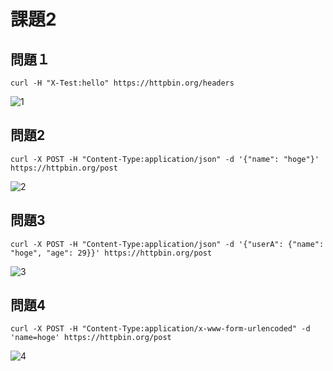 # 課題2

## 問題１

```
curl -H "X-Test:hello" https://httpbin.org/headers
```

![1](https://user-images.githubusercontent.com/49358142/119220479-bb91a300-bb25-11eb-94ed-f68e5647a503.png)

## 問題2

```
curl -X POST -H "Content-Type:application/json" -d '{"name": "hoge"}' https://httpbin.org/post
```

![2](https://user-images.githubusercontent.com/49358142/119220488-c2b8b100-bb25-11eb-8ad4-734d6c78c87d.png)

## 問題3

```
curl -X POST -H "Content-Type:application/json" -d '{"userA": {"name": "hoge", "age": 29}}' https://httpbin.org/post
```

![3](https://user-images.githubusercontent.com/49358142/119220491-c64c3800-bb25-11eb-9dc5-9a4d23c651e4.png)

## 問題4

```
curl -X POST -H "Content-Type:application/x-www-form-urlencoded" -d 'name=hoge' https://httpbin.org/post
```

![4](https://user-images.githubusercontent.com/49358142/119220495-c9dfbf00-bb25-11eb-999c-e83f7b2811a9.png)
